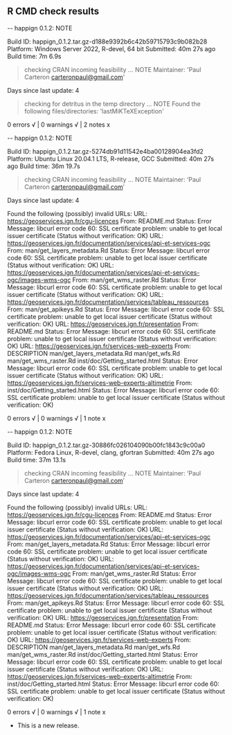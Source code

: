 ## R CMD check results

-- happign 0.1.2: NOTE

  Build ID:   happign_0.1.2.tar.gz-d188e9392b6c42b59715793c9b082b28
  Platform:   Windows Server 2022, R-devel, 64 bit
  Submitted:  40m 27s ago
  Build time: 7m 6.9s

> checking CRAN incoming feasibility ... NOTE
  Maintainer: 'Paul Carteron <carteronpaul@gmail.com>'
  
  Days since last update: 4

> checking for detritus in the temp directory ... NOTE
  Found the following files/directories:
    'lastMiKTeXException'

0 errors √ | 0 warnings √ | 2 notes x

-- happign 0.1.2: NOTE

  Build ID:   happign_0.1.2.tar.gz-5274db91d11542e4ba00128904ea3fd2
  Platform:   Ubuntu Linux 20.04.1 LTS, R-release, GCC
  Submitted:  40m 27s ago
  Build time: 36m 19.7s

> checking CRAN incoming feasibility ... NOTE
  Maintainer: ‘Paul Carteron <carteronpaul@gmail.com>’
  
  Days since last update: 4
  
  Found the following (possibly) invalid URLs:
    URL: https://geoservices.ign.fr/cgu-licences
      From: README.md
      Status: Error
      Message: libcurl error code 60:
        	SSL certificate problem: unable to get local issuer certificate
        	(Status without verification: OK)
    URL: https://geoservices.ign.fr/documentation/services/api-et-services-ogc
      From: man/get_layers_metadata.Rd
      Status: Error
      Message: libcurl error code 60:
        	SSL certificate problem: unable to get local issuer certificate
        	(Status without verification: OK)
    URL: https://geoservices.ign.fr/documentation/services/api-et-services-ogc/images-wms-ogc
      From: man/get_wms_raster.Rd
      Status: Error
      Message: libcurl error code 60:
        	SSL certificate problem: unable to get local issuer certificate
        	(Status without verification: OK)
    URL: https://geoservices.ign.fr/documentation/services/tableau_ressources
      From: man/get_apikeys.Rd
      Status: Error
      Message: libcurl error code 60:
        	SSL certificate problem: unable to get local issuer certificate
        	(Status without verification: OK)
    URL: https://geoservices.ign.fr/presentation
      From: README.md
      Status: Error
      Message: libcurl error code 60:
        	SSL certificate problem: unable to get local issuer certificate
        	(Status without verification: OK)
    URL: https://geoservices.ign.fr/services-web-experts
      From: DESCRIPTION
            man/get_layers_metadata.Rd
            man/get_wfs.Rd
            man/get_wms_raster.Rd
            inst/doc/Getting_started.html
      Status: Error
      Message: libcurl error code 60:
        	SSL certificate problem: unable to get local issuer certificate
        	(Status without verification: OK)
    URL: https://geoservices.ign.fr/services-web-experts-altimetrie
      From: inst/doc/Getting_started.html
      Status: Error
      Message: libcurl error code 60:
        	SSL certificate problem: unable to get local issuer certificate
        	(Status without verification: OK)

0 errors √ | 0 warnings √ | 1 note x

-- happign 0.1.2: NOTE

  Build ID:   happign_0.1.2.tar.gz-30886fc026104090b00fc1843c9c00a0
  Platform:   Fedora Linux, R-devel, clang, gfortran
  Submitted:  40m 27s ago
  Build time: 37m 13.1s

> checking CRAN incoming feasibility ... NOTE
  Maintainer: ‘Paul Carteron <carteronpaul@gmail.com>’
  
  Days since last update: 4
  
  Found the following (possibly) invalid URLs:
    URL: https://geoservices.ign.fr/cgu-licences
      From: README.md
      Status: Error
      Message: libcurl error code 60:
        	SSL certificate problem: unable to get local issuer certificate
        	(Status without verification: OK)
    URL: https://geoservices.ign.fr/documentation/services/api-et-services-ogc
      From: man/get_layers_metadata.Rd
      Status: Error
      Message: libcurl error code 60:
        	SSL certificate problem: unable to get local issuer certificate
        	(Status without verification: OK)
    URL: https://geoservices.ign.fr/documentation/services/api-et-services-ogc/images-wms-ogc
      From: man/get_wms_raster.Rd
      Status: Error
      Message: libcurl error code 60:
        	SSL certificate problem: unable to get local issuer certificate
        	(Status without verification: OK)
    URL: https://geoservices.ign.fr/documentation/services/tableau_ressources
      From: man/get_apikeys.Rd
      Status: Error
      Message: libcurl error code 60:
        	SSL certificate problem: unable to get local issuer certificate
        	(Status without verification: OK)
    URL: https://geoservices.ign.fr/presentation
      From: README.md
      Status: Error
      Message: libcurl error code 60:
        	SSL certificate problem: unable to get local issuer certificate
        	(Status without verification: OK)
    URL: https://geoservices.ign.fr/services-web-experts
      From: DESCRIPTION
            man/get_layers_metadata.Rd
            man/get_wfs.Rd
            man/get_wms_raster.Rd
            inst/doc/Getting_started.html
      Status: Error
      Message: libcurl error code 60:
        	SSL certificate problem: unable to get local issuer certificate
        	(Status without verification: OK)
    URL: https://geoservices.ign.fr/services-web-experts-altimetrie
      From: inst/doc/Getting_started.html
      Status: Error
      Message: libcurl error code 60:
        	SSL certificate problem: unable to get local issuer certificate
        	(Status without verification: OK)

0 errors √ | 0 warnings √ | 1 note x

* This is a new release.
